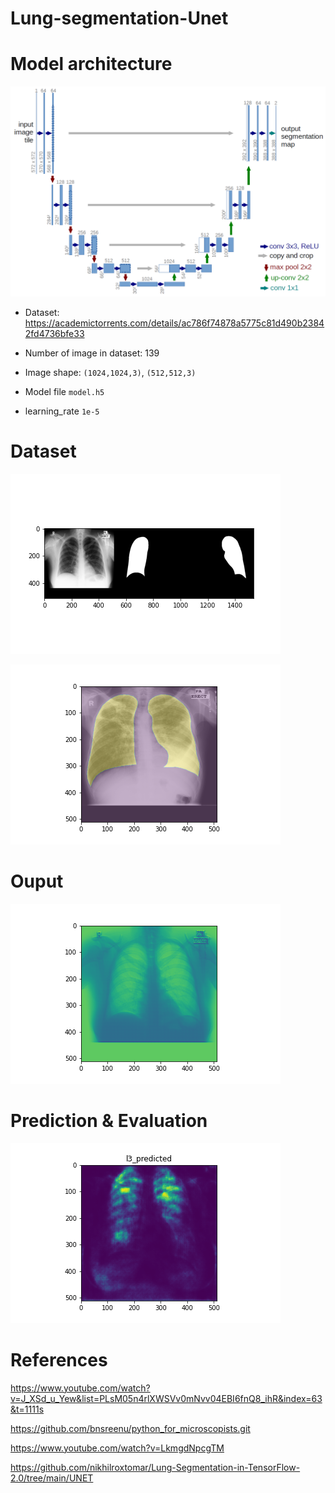 # Lung-segmentation-Unet

# Model architecture

![Unet](./img/u-net-architecture.png)

- Dataset: https://academictorrents.com/details/ac786f74878a5775c81d490b23842fd4736bfe33

- Number of image in dataset: 139 

- Image shape: `(1024,1024,3)`, `(512,512,3)`

- Model file `model.h5`

- learning_rate `1e-5`

# Dataset

![input](./img/input_mask.png)

![visual](./img/valid.png)

# Ouput

![Output](./img/model1_output.png)

# Prediction & Evaluation

![Prediction](./predictions/l3_predicted.png)

# References

https://www.youtube.com/watch?v=J_XSd_u_Yew&list=PLsM05n4rlXWSVv0mNvv04EBI6fnQ8_ihR&index=63&t=1111s

https://github.com/bnsreenu/python_for_microscopists.git

https://www.youtube.com/watch?v=LkmgdNpcgTM

https://github.com/nikhilroxtomar/Lung-Segmentation-in-TensorFlow-2.0/tree/main/UNET
